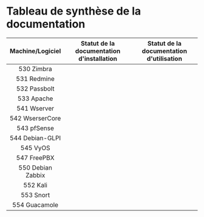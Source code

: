 # Tableau de synthèse de la documentation

| Machine/Logiciel  | Statut de la documentation d'installation | Statut de la documentation d'utilisation |
|:-----------------:|:-----------------------------------------:|:----------------------------------------:|
| 530 Zimbra        |                                           |                                          |
| 531 Redmine       |                                           |                                          |
| 532 Passbolt      |                                           |                                          |
| 533 Apache        |                                           |                                          |
| 541 Wserver       |                                           |                                          |
| 542 WserserCore   |                                           |                                          |
| 543 pfSense       |                                           |                                          |
| 544 Debian-GLPI   |                                           |                                          |
| 545 VyOS          |                                           |                                          |
| 547 FreePBX       |                                           |                                          |
| 550 Debian Zabbix |                                           |                                          |
| 552 Kali          |                                           |                                          |
| 553 Snort         |                                           |                                          |
| 554 Guacamole     |                                           |                                          |
